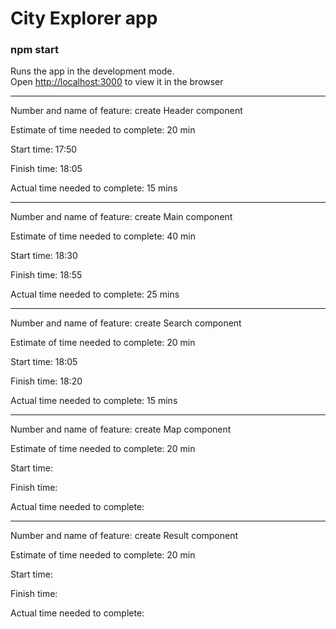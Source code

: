 # City Explorer app

### npm start
Runs the app in the development mode.<br>
Open [http://localhost:3000](http://localhost:3000) to view it in the browser
***

Number and name of feature: create Header component

Estimate of time needed to complete: 20 min

Start time: 17:50

Finish time: 18:05

Actual time needed to complete: 15 mins
***

Number and name of feature: create Main component

Estimate of time needed to complete: 40 min

Start time: 18:30

Finish time: 18:55

Actual time needed to complete:  25 mins
***

Number and name of feature: create Search component

Estimate of time needed to complete: 20 min

Start time: 18:05

Finish time: 18:20

Actual time needed to complete: 15 mins 
***

Number and name of feature: create Map component

Estimate of time needed to complete: 20 min

Start time: 

Finish time: 

Actual time needed to complete: 
***

Number and name of feature: create Result component

Estimate of time needed to complete: 20 min

Start time: 

Finish time: 

Actual time needed to complete: 
